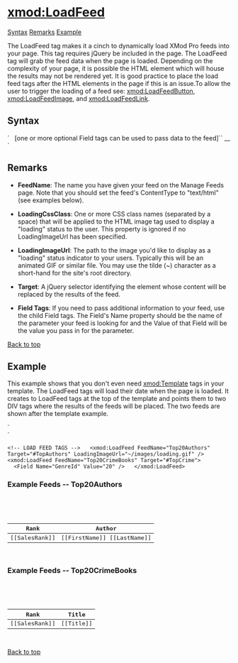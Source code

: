 # <xmod:LoadFeed>

<a name="top" xmlns="http://www.w3.org/1999/xhtml"></a>

[Syntax](#syntax) [Remarks](#remarks) [Example](#example)

The LoadFeed tag makes it a cinch to dynamically load XMod Pro feeds into your page. This tag requires jQuery be included in the page. The LoadFeed tag will grab the feed data when the page is loaded. Depending on the complexity of your page, it is possible the HTML element which will house the results may not be rendered yet. It is good practice to place the load feed tags after the HTML elements in the page if this is an issue.To allow the user to trigger the loading of a feed see: <xmod:LoadFeedButton>, <xmod:LoadFeedImage>, and <xmod:LoadFeedLink>.

<a name="syntax" xmlns="http://www.w3.org/1999/xhtml"></a>

## Syntax

<div xmlns="">`<xmod:LoadFeed  
  FeedName="_string_"  
  LoadingCssClass="_CSS Class Name(s)_"  
  LoadingImageUrl="_url_"  
  Target="_jQuery element selector_">  
  [one or more optional Field tags can be used to pass data to the feed]``  
_<Field Name="string" Value="string" />_  
</xmod:LoadFeed>`</div>

<a name="remarks" xmlns="http://www.w3.org/1999/xhtml"></a>

## Remarks

*   **FeedName**: The name you have given your feed on the Manage Feeds page. Note that you should set the feed's ContentType to "text/html" (see examples below).  

*   **LoadingCssClass**: One or more CSS class names (separated by a space) that will be applied to the HTML image tag used to display a "loading" status to the user. This property is ignored if no LoadingImageUrl has been specified.  

*   **LoadingImageUrl**: The path to the image you'd like to display as a "loading" status indicator to your users. Typically this will be an animated GIF or similar file. You may use the tilde (~) character as a short-hand for the site's root directory.  

*   **Target**: A jQuery selector identifying the element whose content will be replaced by the results of the feed.  

*   **Field Tags**: If you need to pass additional information to your feed, use the child Field tags. The Field's Name property should be the name of the parameter your feed is looking for and the Value of that Field will be the value you pass in for the parameter.  

[Back to top](#top)  
<a name="example" xmlns="http://www.w3.org/1999/xhtml"></a>

## Example

This example shows that you don't even need <xmod:Template> tags in your template. The LoadFeed tags will load their date when the page is loaded. It creates to LoadFeed tags at the top of the template and points them to two DIV tags where the results of the feeds will be placed. The two feeds are shown after the template example.

<div xmlns="">`  
<!-- TOP AUTHORS -->  
<div id="TopAuthors"></div>  

<!-- TOP CRIME BOOKS" -->  
<div id="TopCrime"></div>`  

`<!-- LOAD FEED TAGS -->  
<xmod:LoadFeed FeedName="Top20Authors" Target="#TopAuthors" LoadingImageUrl="~/images/loading.gif" />  
<xmod:LoadFeed FeedName="Top20CrimeBooks" Target="#TopCrime">  
  <Field Name="GenreId" Value="20" />  
</xmod:LoadFeed>  
`</div>

### Example Feeds -- Top20Authors

<div style="font-family: monospace;" xmlns="http://www.w3.org/1999/xhtml"><xmod:Feed ContentType="text/html">  
  <ListDataSource CommandText="SELECT FirstName, LastName, AuthorId, SalesRank FROM Authors WHERE SalesRank <= 20" />  
  <HeaderTemplate>  
    <table>  
      <thead>  
        <tr>  
          <th>Rank</th>  
          <th>Author</th>  
        </tr>  
      </thead>  
      <tbody>  
  </HeaderTemplate>  
  <ItemTemplate>  
        <tr>  
          <td>[[SalesRank]]</td>  
          <td>[[FirstName]] [[LastName]]</td>  
        </tr>  
  </ItemTemplate>  
  <FooterTemplate>  
      </tbody>  
    </table>  
  </FooterTemplate>  
</xmod:Feed></div>

### Example Feeds -- Top20CrimeBooks

<div style="font-family: monospace;" xmlns="http://www.w3.org/1999/xhtml"><xmod:Feed ContentType="text/html">  
  <ListDataSource CommandText="SELECT Title, SalesRank FROM Books WHERE GenereId = @GenreId">  
    <Parameter Name="GenreId" Value='[[Url:GenreId]]' />  
  </ListDataSource>  
  <HeaderTemplate>  
    <table>  
      <thead>  
        <tr>  
          <th>Rank</th>  
          <th>Title</th>  
        </tr>  
      </thead>  
      <tbody>  
  </HeaderTemplate>  
  <ItemTemplate>  
        <tr>  
          <td>[[SalesRank]]</td>  
          <td>[[Title]]</td>  
        </tr>  
  </ItemTemplate>  
  <FooterTemplate>  
      </tbody>  
    </table>  
  </FooterTemplate>  
</xmod:Feed></div>

[Back to top](#top)